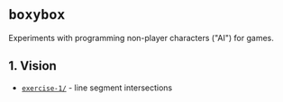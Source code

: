 # `boxybox`

Experiments with programming non-player characters ("AI") for games.

## 1. Vision

* [`exercise-1/`](./exercise-1/index.md) - line segment intersections